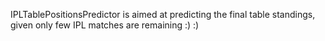 IPLTablePositionsPredictor is aimed at predicting the final table standings, given only few IPL matches are remaining :) :)
